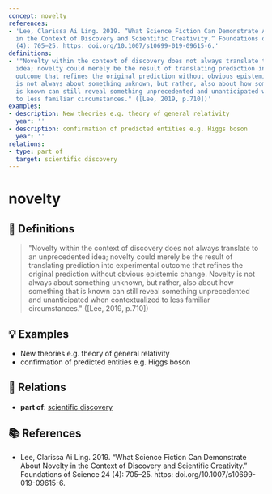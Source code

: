 ```yaml
---
concept: novelty
references:
- 'Lee, Clarissa Ai Ling. 2019. “What Science Fiction Can Demonstrate About Novelty
  in the Context of Discovery and Scientific Creativity.” Foundations of Science 24
  (4): 705–25. https: doi.org/10.1007/s10699-019-09615-6.'
definitions:
- '"Novelty within the context of discovery does not always translate to an unprecedented
  idea; novelty could merely be the result of translating prediction into experimental
  outcome that refines the original prediction without obvious epistemic change. Novelty
  is not always about something unknown, but rather, also about how something that
  is known can still reveal something unprecedented and unanticipated when contextualized
  to less familiar circumstances." ([Lee, 2019, p.710])'
examples:
- description: New theories e.g. theory of general relativity
  year: ''
- description: confirmation of predicted entities e.g. Higgs boson
  year: ''
relations:
- type: part of
  target: scientific discovery
---
```


# novelty

## 📖 Definitions

> "Novelty within the context of discovery does not always translate to an unprecedented idea; novelty could merely be the result of translating prediction into experimental outcome that refines the original prediction without obvious epistemic change. Novelty is not always about something unknown, but rather, also about how something that is known can still reveal something unprecedented and unanticipated when contextualized to less familiar circumstances." ([Lee, 2019, p.710])

## 💡 Examples

- New theories e.g. theory of general relativity
- confirmation of predicted entities e.g. Higgs boson

## 🔗 Relations

- **part of**: [scientific discovery](./scientific-discovery.md)

## 📚 References

- Lee, Clarissa Ai Ling. 2019. “What Science Fiction Can Demonstrate About Novelty in the Context of Discovery and Scientific Creativity.” Foundations of Science 24 (4): 705–25. https: doi.org/10.1007/s10699-019-09615-6.
